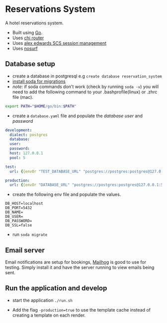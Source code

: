 # Reservations System

A hotel reservations system.

 - Built using [Go](https://golang.org/).
 - Uses [chi router](github.com/go-chi/chi/v5)
 - Uses [alex edwards SCS session management](github.com/alexedwards/scs/v2)
 - Uses [nosurf](github.com/justinas/nosurf)


## Database setup

* create a database in postgresql e.g `create database reservation_system`
* [install soda for migrations](https://gobuffalo.io/en/docs/db/toolbox/)
* *note*: if soda commands don't work (check by running `soda -v`) you will need to add the following command to your .bashprofile(linux) or .zhrc file (mac).

```bash
export PATH="$HOME/go/bin:$PATH"
```

* create a `database.yaml` file and populate the *database* *user* and *password*

```yaml
development:
  dialect: postgres
  database: 
  user: 
  password: 
  host: 127.0.0.1
  pool: 5

test:
  url: {{envOr "TEST_DATABASE_URL" "postgres://postgres:postgres@127.0.0.1:5432/myapp_test"}}

production:
  url: {{envOr "DATABASE_URL" "postgres://postgres:postgres@127.0.0.1:5432/myapp_production"}}
```

* create the following env file and populate the values.

```env
DB_HOST=localhost
DB_PORT=5432
DB_NAME=
DB_USER=
DB_PASSWORD=
DB_SSL=false

```
* run `soda migrate`


## Email server

Email notifications are setup for bookings, [Mailhog](https://github.com/mailhog/MailHog) is good to use for testing. Simply install it and have the server running to view emails being sent. 

## Run the application and develop
* start the application `./run.sh`

* Add the flag `-production=true` to use the template cache instead of creating a template on each render.

